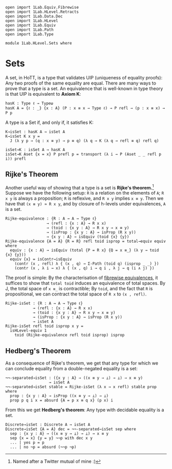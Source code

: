 ```
open import 1Lab.Equiv.Fibrewise
open import 1Lab.HLevel.Retracts
open import 1Lab.Data.Dec
open import 1Lab.HLevel
open import 1Lab.Equiv
open import 1Lab.Path
open import 1Lab.Type

module 1Lab.HLevel.Sets where
```

<!--
```
private variable
  ℓ : Level
  A : Type ℓ
  x y : A
  p q : x ≡ y
```
-->

# Sets

A set, in HoTT, is a type that validates UIP (uniqueness of equality
proofs): Any two proofs of the same equality are equal. There are many
ways to prove that a type is a set. An equivalence that is well-known in
type theory is that UIP is equivalent to **Axiom K**:

```
hasK : Type ℓ → Typeω
hasK A = {ℓ : _} {x : A} (P : x ≡ x → Type ℓ) → P refl → (p : x ≡ x) → P p
```

A type is a Set if, and only if, it satisfies K:

```
K→isSet : hasK A → isSet A
K→isSet K x y =
  J (λ y p → (q : x ≡ y) → p ≡ q) (λ q → K (λ q → refl ≡ q) refl q)

isSet→K : isSet A → hasK A
isSet→K Aset {x = x} P prefl p = transport (λ i → P (Aset _ _ refl p i)) prefl
```

## Rijke's Theorem

Another useful way of showing that a type is a set is **Rijke's
theorem.**[^1] Suppose we have the following setup: `R` is a relation on
the elements of `A`; `R x y` is always a proposition; `R` is reflexive,
and `R x y` implies `x ≡ y`. Then we have that `(x ≡ y) ≃ R x y`, and by
closure of h-levels under equivalences, `A` is a set.

```
Rijke-equivalence : {R : A → A → Type ℓ}
                  → (refl : {x : A} → R x x)
                  → (toid : {x y : A} → R x y → x ≡ y)
                  → (isProp : {x y : A} → isProp (R x y))
                  → {x y : A} → isEquiv (toid {x} {y})
Rijke-equivalence {A = A} {R = R} refl toid isprop = total→equiv equiv where
  equiv : {x : A} → isEquiv (total {P = R x} {Q = x ≡_} (λ y → toid {x} {y}))
  equiv {x} = isContr→isEquiv
    (contr (x , refl) λ { (x , q) → Σ-Path (toid q) (isprop _ _) })
    (contr (x , λ i → x) λ { (x , q) i → q i , λ j → q (i ∧ j) })
```

The proof is simple: By the characterisation of [fibrewise
equivalences], it suffices to show that `total toid` induces an
equivalence of total spaces. By J, the total space of `x ≡_` is
contractible; By `toid`, and the fact that `R` is propositional, we can
contract the total space of `R x` to `(x , refl)`.

[fibrewise equivalences]: agda://1Lab.Equiv.Fibrewise

```
Rijke-isSet : {R : A → A → Type ℓ}
            → (refl : {x : A} → R x x)
            → (toid : {x y : A} → R x y → x ≡ y)
            → (isProp : {x y : A} → isProp (R x y))
            → isSet A
Rijke-isSet refl toid isprop x y =
  isHLevel-equiv 1
    toid (Rijke-equivalence refl toid isprop) isprop
```

## Hedberg's Theorem

As a consequence of Rijke's theorem, we get that any type for which we
can conclude equality from a double-negated equality is a set:

```
¬¬-separated→isSet : ({x y : A} → ((x ≡ y → ⊥) → ⊥) → x ≡ y)
                   → isSet A
¬¬-separated→isSet stable = Rijke-isSet (λ x → x refl) stable prop where
  prop : {x y : A} → isProp ((x ≡ y → ⊥) → ⊥)
  prop p q i x = absurd {A = p x ≡ q x} (p x) i
```

From this we get **Hedberg's theorem**: Any type with decidable equality is a set.

```
Discrete→isSet : Discrete A → isSet A
Discrete→isSet {A = A} dec = ¬¬-separated→isSet sep where
  sep : {x y : A} → ((x ≡ y → ⊥) → ⊥) → x ≡ y
  sep {x = x} {y = y} ¬¬p with dec x y
  ... | yes p = p
  ... | no ¬p = absurd (¬¬p ¬p)
```

[^1]: Named after a Twitter mutual of mine :)
